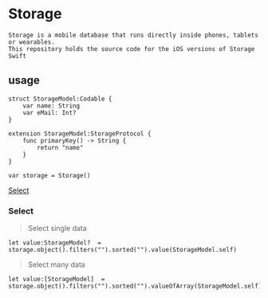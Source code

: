 # Storage
   	Storage is a mobile database that runs directly inside phones, tablets or wearables. 
   	This repository holds the source code for the iOS versions of Storage Swift 
   	
## usage
	struct StorageModel:Codable {
	    var name: String
	    var eMail: Int?
	}
	
	extension StorageModel:StorageProtocol {
	    func primaryKey() -> String {
	        return "name"
	    }
	}
	
	var storage = Storage()

[Select](#storage-select)
	




### <a name="storage-select"></a>Select
> Select single data

	let value:StorageModel?  =  storage.object().filters("").sorted("").value(StorageModel.self)
> Select many data

	let value:[StorageModel]  =  storage.object().filters("").sorted("").valueOfArray(StorageModel.self)